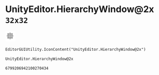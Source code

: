 # UnityEditor.HierarchyWindow@2x `32x32`
<img src="/img/UnityEditor.HierarchyWindow@2x.png" width=32 height=32>

``` CSharp
EditorGUIUtility.IconContent("UnityEditor.HierarchyWindow@2x")
```
```
UnityEditor.HierarchyWindow@2x
```
```
6799206942100270434
```
